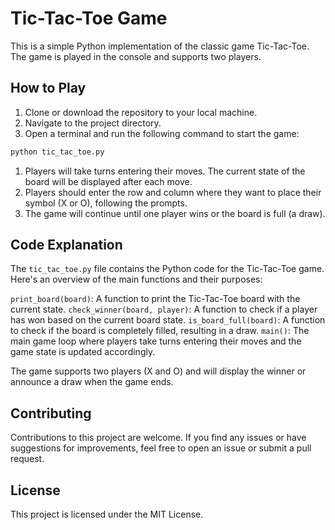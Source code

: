 # Tic-Tac-Toe Game

This is a simple Python implementation of the classic game Tic-Tac-Toe. The game is played in the console and supports two players.

## How to Play

1. Clone or download the repository to your local machine.
2. Navigate to the project directory.
3. Open a terminal and run the following command to start the game:

```bash
python tic_tac_toe.py
```
1. Players will take turns entering their moves. The current state of the board will be displayed after each move.
2. Players should enter the row and column where they want to place their symbol (X or O), following the prompts.
3. The game will continue until one player wins or the board is full (a draw).

## Code Explanation

The `tic_tac_toe.py` file contains the Python code for the Tic-Tac-Toe game. Here's an overview of the main functions and their purposes:

`print_board(board)`: A function to print the Tic-Tac-Toe board with the current state.
`check_winner(board, player)`: A function to check if a player has won based on the current board state.
`is_board_full(board)`: A function to check if the board is completely filled, resulting in a draw.
`main()`: The main game loop where players take turns entering their moves and the game state is updated accordingly.

The game supports two players (X and O) and will display the winner or announce a draw when the game ends.

## Contributing
Contributions to this project are welcome. If you find any issues or have suggestions for improvements, feel free to open an issue or submit a pull request.

## License
This project is licensed under the MIT License.
